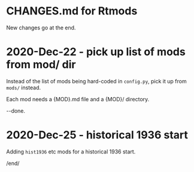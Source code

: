 # CHANGES.md for Rtmods

New changes go at the end.

# 2020-Dec-22 - pick up list of mods from mod/ dir

Instead of the list of mods being hard-coded in `config.py`, pick it up from 
`mods/` instead.

Each mod needs a {MOD}.md file and a {MOD}/ directory.

--done.

# 2020-Dec-25 - historical 1936 start

Adding `hist1936` etc mods for a historical 1936 start. 


/end/
